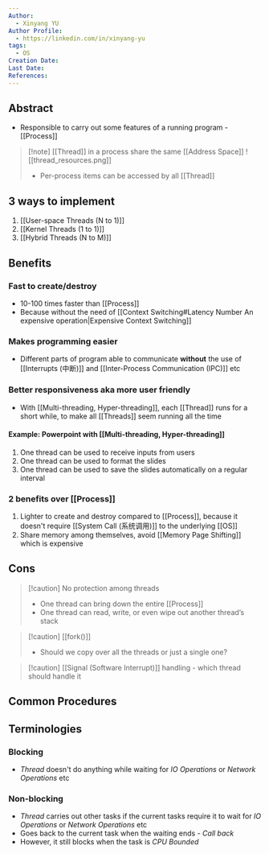 ```yaml
---
Author:
  - Xinyang YU
Author Profile:
  - https://linkedin.com/in/xinyang-yu
tags:
  - OS
Creation Date: 
Last Date: 
References:
---
```


## Abstract
- Responsible to carry out some features of a running program - [[Process]]

>[!note] [[Thread]] in a process share the same [[Address Space]]
>![[thread_resources.png]]
>- Per-process items can be accessed by all [[Thread]]


## 3 ways to implement
1. [[User-space Threads (N to 1)]]
2. [[Kernel Threads (1 to 1)]]
3. [[Hybrid Threads (N to M)]]



## Benefits
### Fast to create/destroy
- 10-100 times faster than [[Process]]
- Because without the need of [[Context Switching#Latency Number An expensive operation|Expensive Context Switching]]

### Makes programming easier
- Different parts of program able to communicate **without** the use of [[Interrupts (中断)]] and [[Inter-Process Communication (IPC)]] etc

### Better responsiveness aka more user friendly
- With [[Multi-threading, Hyper-threading]], each [[Thread]] runs for a short while, to make all [[Threads]] seem running all the time
#### Example: Powerpoint with [[Multi-threading, Hyper-threading]]
1. One thread can be used to receive inputs from users
2. One thread can be used to format the slides
3. One thread can be used to save the slides automatically on a regular interval


### 2 benefits over [[Process]]
1. Lighter to create and destroy compared to [[Process]], because it doesn't require [[System Call (系统调用)]] to the underlying [[OS]]
2. Share memory among themselves, avoid [[Memory Page Shifting]] which is expensive 


## Cons
>[!caution] No protection among threads
>- One thread can bring down the entire [[Process]]
>- One thread can read, write, or even wipe out another thread’s stack

>[!caution] [[fork()]]
>- Should we copy over all the threads or just a single one?

>[!caution] [[Signal (Software Interrupt)]] handling - which thread should handle it

## Common Procedures


## Terminologies 
### Blocking
- *Thread* doesn't do anything while waiting for *IO Operations* or *Network Operations* etc
### Non-blocking
- *Thread* carries out other tasks if the current tasks require it to wait for *IO Operations* or *Network Operations* etc
- Goes back to the current task when the waiting ends - *Call back*
- However, it still blocks when the task is *CPU Bounded*